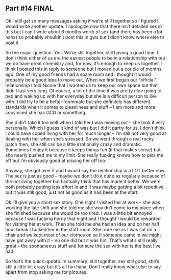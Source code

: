 ## Part #14 FINAL

Ok I still get so many messages asking if we’re still together so I figured I would write another update. I apologize now that there isn’t detailed sex in this but I can’t write about 6 months worth of sex (and there has been a lot haha) so probably shouldn’t post this in gws but I didn’t know where else to post it.

So the major question. Yes. We’re still together, still having a good time. I don’t think either of us are the easiest people to be in a relationship with but we do have great chemistry and, for now, it’s enough to keep us together. I think I posted this in reply to someone but I moved out a couple of months ago. One of my good friends had a spare room and I thought it would probably be a good idea to move out. When we first began our “official” relationship I told Nicole that I wanted us to keep our own space but that didn’t last very long. Of course, a lot of the time it was pretty nice going to bed and waking up with her everyday but she is a difficult person to live with. I did try to be a better roommate but she definitely has different standards when it comes to cleanliness and stuff – I am more and more convinced she has OCD or something.

She didn’t take it too well when I told her I was moving out – she took it very personally. Which I guess it kind of was but I did it partly for us, I don’t think I could have coped living with her for much longer – I’m still not very good at dealing with her when she’s stressed. So we went through a real rocky patch then, she still can be a little irrationally crazy and dramatic. Sometimes I enjoy it because it keeps things fun (if that makes sense) but she nearly pushed me to my limit. She really fucking knows how to piss me off but I’m obviously good at pissing her off too.

Anyway, she got over it and I would say the relationship is a LOT better now. The sex is just as good – maybe we don’t do it quite as regularly because of the not living together but I actually think that has made it better. We were both probably putting less effort in and it was maybe getting a bit repetitive but it was still good, just not as good as it had been at the start.

Ok I’ll give you a short sex story. One night I visited her at work – she was working the late shift and she told me she wouldn’t come to my place when she finished because she would be too tired. I was a little bit annoyed because I was fucking horny that night and I thought I would be rewarded for visiting her at work. Then she told me she had an idea and on her half hour break I fucked her in the staff room. She rode me as I was sat on a chair and we kept most of our clothes on so if someone came in we might have got away with it – no one did but it was hot. That’s what’s still really great – the spontaneous stuff and for sure the sex with her is the best I’ve had.

So that’s the quick update. In summary: still together, sex still good, she’s still a little bit crazy but it’s all fun haha. Don’t really know what else to say apart from stop asking me for pictures.
